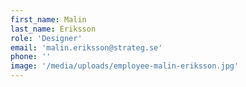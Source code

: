 ```yaml
---
first_name: Malin
last_name: Eriksson
role: 'Designer'
email: 'malin.eriksson@strateg.se'
phone: ''
image: '/media/uploads/employee-malin-eriksson.jpg'
---
```

